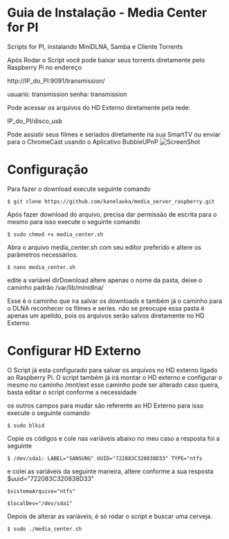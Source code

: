 # Guia de Instalação - Media Center for PI
Scripts for PI, instalando MiniDLNA, Samba e Cliente Torrents

Após Rodar o Script você pode baixar seus torrents diretamente pelo Raspberry Pi no endereço

http://IP_do_PI:9091/transmission/

usuario: transmission
senha: transmission

Pode acessar os arquivos do HD Externo diretamente pela rede:

IP_do_PI/disco_usb


Pode assistir seus filmes e seriados diretamente na sua SmartTV ou enviar para o ChromeCast
usando o Aplicativo BubbleUPnP
![ScreenShot](http://oi65.tinypic.com/besltx.jpg)

# Configuração

Para fazer o download execute seguinte comando

	$ git clone https://github.com/kanelaoka/media_server_raspberry.git


Após fazer download do arquivo, precisa dar permissão de escrita para o mesmo
para isso execute o seguinte comando

	$ sudo chmod +x media_center.sh


Abra o arquivo media_center.sh com seu editor preferido e altere 
os parâmetros necessários.

	$ nano media_center.sh

edite a variável dirDownload
altere apenas o nome da pasta, deixe o caminho padrão /var/lib/minidlna/

Esse é o caminho que ira salvar os downloads e também já o caminho para o 
DLNA reconhecer os filmes e series.
não se preocupe essa pasta é apenas um apelido, pois os arquivos serão salvos diretamente
no HD Externo

# Configurar HD Externo

O Script já esta configurado para salvar os arquivos no HD externo ligado ao 
Raspberry Pi. 
O script também já irá montar o HD externo e configurar o mesmo no caminho /mnt/ext
esse caminho pode ser alterado caso queira, basta editar o script conforme a necessidade


os outros campos para mudar são referente ao HD Externo
para isso execute o seguinte comando

	$ sudo blkid

Copie os códigos e cole nas variáveis abaixo
no meu caso a resposta foi a seguinte

	$ /dev/sda1: LABEL="SANSUNG" UUID="722083C320838D33" TYPE="ntfs

e colei as variáveis da seguinte maneira, altere conforme a sua resposta 
	$uuid="722083C320838D33"
	
	$sistemaArquivo="ntfs"
	
	$localDev="/dev/sda1"

Depois de alterar as variáveis, é só rodar o script e buscar uma cerveja.

	$ sudo ./media_center.sh